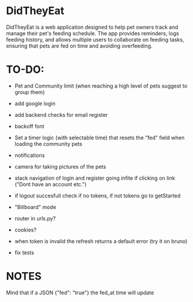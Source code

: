 # DidTheyEat
DidTheyEat is a web application designed to help pet owners track and manage their pet's feeding schedule. The app provides reminders, logs feeding history, and allows multiple users to collaborate on feeding tasks, ensuring that pets are fed on time and avoiding overfeeding. 


# TO-DO:

- Pet and Community limit (when reaching a high level of pets suggest to group them)

- add google login

- add backend checks for email register

- backoff font

- Set a timer logic (with selectable time) that resets the "fed" field when loading the community pets

- notifications

- camera for taking pictures of the pets

- stack navigation of login and register going infite if clicking on link ("Dont have an account etc.")

- if logout succesfull check if no tokens, if not tokens go to getStarted

- "Billboard" mode

- router in urls.py?

- cookies?

- when token is invalid the refresh returns a default error (try it on bruno)

- fix tests

# NOTES
Mind that if a JSON {"fed": "true"} the fed_at time will update
